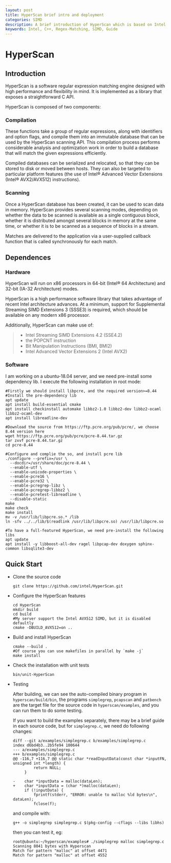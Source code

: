 ```yaml
---
layout: post
title: HyperScan brief intro and deployment
categories: SIMD
description: A brief introduction of HyperScan which is based on Intel SIMD and accelerated the regex matching.
keywords: Intel, C++, Regex-Matching, SIMD, Guide
---
```


# HyperScan

## Introduction

HyperScan is a software regular expression matching engine designed with high performance and flexibility in mind. It is implemented as a library that exposes a straightforward C API.

HyperScan is composed of two components:

### Compilation

These functions take a group of regular expressions, along with identifiers and option flags, and compile them into an immutable database that can be used by the HyperScan scanning API. This compilation process performs considerable analysis and optimization work in order to build a database that will match the given expressions efficiently.

Compiled databases can be serialized and relocated, so that they can be stored to disk or moved between hosts. They can also be targeted to particular platform features (the use of Intel® Advanced Vector Extensions (Intel® AVX2/AVX512) instructions).

### Scanning

Once a HyperScan database has been created, it can be used to scan data in memory. HyperScan provides several scanning modes, depending on whether the data to be scanned is available as a single contiguous block, whether it is distributed amongst several blocks in memory at the same time, or whether it is to be scanned as a sequence of blocks in a stream.

Matches are delivered to the application via a user-supplied callback function that is called synchronously for each match.

## Dependences

### Hardware

HyperScan will run on x86 processors in 64-bit (Intel® 64 Architecture) and 32-bit (IA-32 Architecture) modes.

HyperScan is a high performance software library that takes advantage of recent Intel architecture advances. At a minimum, support for Supplemental Streaming SIMD Extensions 3 (SSSE3) is required, which should be available on any modern x86 processor.

Additionally, HyperScan can make use of:

> - Intel Streaming SIMD Extensions 4.2 (SSE4.2)
> - the POPCNT instruction
> - Bit Manipulation Instructions (BMI, BMI2)
> - Intel Advanced Vector Extensions 2 (Intel AVX2)

### Software

I am working on a ubuntu-18.04 server, and we need pre-install some dependency lib. I execute the following installation in root mode:

```shell
#Firstly we should install libpcre, and the required version>=8.44
#Install the pre-dependency lib
apt update
apt install build-essential cmake
apt install checkinstall automake libbz2-1.0 libbz2-dev libbz2-ocaml libbz2-ocaml-dev
apt install libreadline-dev

#Download the source from https://ftp.pcre.org/pub/pcre/, we choose 8.44 version here
wget https://ftp.pcre.org/pub/pcre/pcre-8.44.tar.gz
tar zxvf pcre-8.44.tar.gz
cd pcre-8.44

#Configure and complie the so, and install pcre lib
./configure --prefix=/usr \
  --docdir=/usr/share/doc/pcre-8.44 \
  --enable-utf \
  --enable-unicode-properties \
  --enable-pcre16 \
  --enable-pcre32 \
  --enable-pcregrep-libz \
  --enable-pcregrep-libbz2 \
  --enable-pcretest-libreadline \
  --disable-static
make
make check
make install
mv -v /usr/lib/libpcre.so.* /lib 
ln -sfv ../../lib/$(readlink /usr/lib/libpcre.so) /usr/lib/libpcre.so

#To have a full-featured HyperScan, we need pre-install the following libs
apt update
apt install -y libboost-all-dev ragel libpcap-dev doxygen sphinx-common libsqlite3-dev
```

## Quick Start

- Clone the source code

  ```shell
  git clone https://github.com/intel/HyperScan.git
  ```

- Configure the HyperScan features

  ```shell
  cd HyperScan
  mkdir build
  cd build
  #My server support the Intel AVX512 SIMD, but it is disabled defaultly
  cmake -DBUILD_AVX512=on ..
  ```

- Build and install HyperScan

  ```shell
  cmake --build .
  #Of course you can use makefiles in parallel by `make -j`
  make install
  ```

- Check the installation with unit tests

  ```shell
  bin/unit-HyperScan
  ```

- Testing

  After building, we can see the auto-compiled binary program in `hyperscan/build/bin`, the programs `simplegrep`, `pcapscan` and `patbench` are the target file for the source code in `hyperscan/examples`, and you can run them to do some testing.

  If you want to build the examples separately, there may be a brief guide in each source code, but for `simplegrep.c`, we need do following changes:

  ```shell
  diff --git a/examples/simplegrep.c b/examples/simplegrep.c
  index d6bd4b3..2b5fe94 100644
  --- a/examples/simplegrep.c
  +++ b/examples/simplegrep.c
  @@ -116,7 +116,7 @@ static char *readInputData(const char *inputFN, unsigned int *length) {
           return NULL;
       }
  
  -    char *inputData = malloc(dataLen);
  +    char *inputData = (char *)malloc(dataLen);
       if (!inputData) {
           fprintf(stderr, "ERROR: unable to malloc %ld bytes\n", dataLen);
           fclose(f);
  ```

   and compile with:

  ```shell
  g++ -o simplegrep simplegrep.c $(pkg-config --cflags --libs libhs)
  ```

  then you can test it, eg:

  ```shell
  root@ubuntu:~/hyperscan/examples# ./simplegrep malloc simplegrep.c
  Scanning 8041 bytes with Hyperscan
  Match for pattern "malloc" at offset 4471
  Match for pattern "malloc" at offset 4552
  ```

  